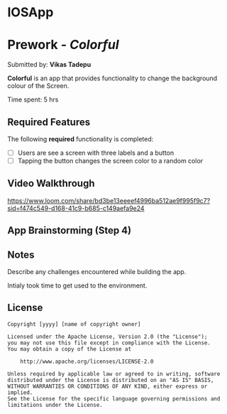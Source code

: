 # IOSApp

# Prework - *Colorful*

Submitted by: **Vikas Tadepu**

**Colorful** is an app that provides functionality to change the background colour of the Screen. 

Time spent: 5 hrs
## Required Features

The following **required** functionality is completed:

- [ ] Users are see a screen with three labels and a button
- [ ] Tapping the button changes the screen color to a random color
 
## Video Walkthrough
https://www.loom.com/share/bd3be13eeeef4996ba512ae9f995f9c7?sid=f474c549-d168-41c9-b685-c149aefa9e24

## App Brainstorming (Step 4)

## Notes

Describe any challenges encountered while building the app.

Intialy took time to get used to the environment.

## License

    Copyright [yyyy] [name of copyright owner]

    Licensed under the Apache License, Version 2.0 (the "License");
    you may not use this file except in compliance with the License.
    You may obtain a copy of the License at

        http://www.apache.org/licenses/LICENSE-2.0

    Unless required by applicable law or agreed to in writing, software
    distributed under the License is distributed on an "AS IS" BASIS,
    WITHOUT WARRANTIES OR CONDITIONS OF ANY KIND, either express or implied.
    See the License for the specific language governing permissions and
    limitations under the License.
